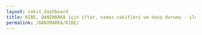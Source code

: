 ```yaml
---
layout: vakit_dashboard
title: RIBE, DANIMARKA için iftar, namaz vakitleri ve hava durumu - ilçe/eyalet seç
permalink: /DANIMARKA/RIBE/
---
```


<script type="text/javascript">
  var GLOBAL_COUNTRY = 'DANIMARKA';
  var GLOBAL_CITY = 'RIBE';
  var GLOBAL_STATE = '';
  var lat = 72;
  var lon = 21;
</script>
